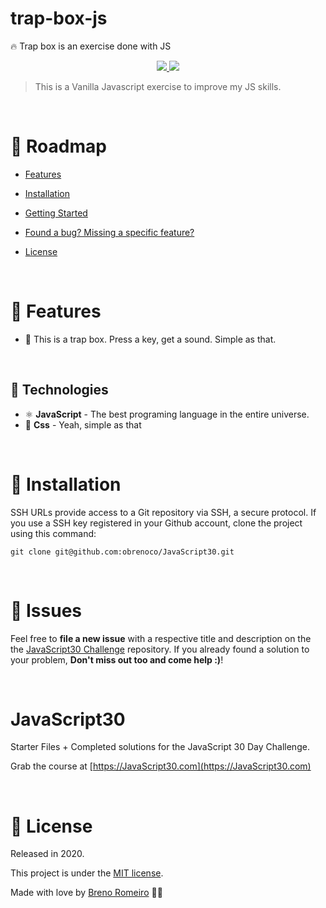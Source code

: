 # trap-box-js
[](https://media.giphy.com/media/LWESmgwEAdz0qgtw5e/giphy.gif)
🔥 Trap box is an exercise done with JS
<p  align="center">
  <a  href="">
  <img  src="https://img.shields.io/github/stars/obrenoco/JavaScript30" />
  </a>
  <img  src="https://img.shields.io/github/forks/obrenoco/JavaScript30" />
  </a>
</p>




> This is a Vanilla Javascript exercise to improve my JS skills.



<br />



# :pushpin: Roadmap



* [Features](#rocket-features)

* [Installation](#construction_worker-installation)


* [Getting Started](#runner-getting-started)


* [Found a bug? Missing a specific feature?](#bug-issues)


* [License](#closed_book-license)


<br />

# :rocket: Features

 * 🍕 This is a trap box. Press a key, get a sound. Simple as that.




<br />

## :robot: Technologies

 * ⚛ **JavaScript** - The best programing language in the entire universe.
 * 💅 **Css** - Yeah, simple as that





<br />

# :construction_worker: Installation



SSH URLs provide access to a Git repository via SSH, a secure protocol. If you use a SSH key registered in your Github account, clone the project using this command:



```git clone git@github.com:obrenoco/JavaScript30.git```






<br />


# :bug: Issues



Feel free to **file a new issue** with a respective title and description on the the [JavaScript30 Challenge](https://github.com/obrenoco) repository. If you already found a solution to your problem, **Don't miss out too and come help :)**!



<br />


# JavaScript30

Starter Files + Completed solutions for the JavaScript 30 Day Challenge.

Grab the course at [https://JavaScript30.com](https://JavaScript30.com)




<br/>

# :closed_book: License


Released in 2020.

This project is under the [MIT license](https://github.com/obrenoco).

Made with love by [Breno Romeiro](https://github.com/obrenoco) 💜🚀
